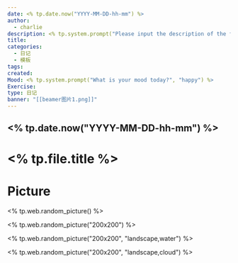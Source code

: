 ```yaml
---
date: <% tp.date.now("YYYY-MM-DD-hh-mm") %>
author:
  - charlie
description: <% tp.system.prompt("Please input the description of the file.", null, false, true) %>
title: 
categories:
  - 日记
  - 模板
tags: 
created: 
Mood: <% tp.system.prompt("What is your mood today?", "happy") %>
Exercise: 
type: 日记
banner: "[[beamer图片1.png]]"
---
```

## <% tp.date.now("YYYY-MM-DD-hh-mm") %>

# <% tp.file.title %>

















# Picture

<% tp.web.random_picture() %>

<% tp.web.random_picture("200x200") %>

<% tp.web.random_picture("200x200", "landscape,water") %>

<% tp.web.random_picture("200x200", "landscape,cloud") %>




